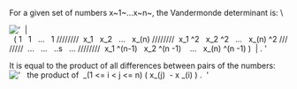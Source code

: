 For a given set of numbers x~1~...x~n~, the Vandermonde determinant is:
\\

!['  |  ( 1   1   ...   1 ////////  x\_1   x\_2   ...   x\_(n) ////////  x\_1 \^2   x\_2 \^2   ...   x\_(n) \^2 ////////  ...   ...   ..s   ... ////////  x\_1 \^(n-1)   x\_2 \^(n -1)    ...   x\_(n) \^(n -1) )  | . '](../dictionary/equation_images/3665.1..png)

It is equal to the product of all differences between pairs of the
numbers:
!['   the product of  \_(1 \<= i \< j \<= n) ( x\_(j)  - x \_(i) ) .  '](../dictionary/equation_images/3665.2..png)
